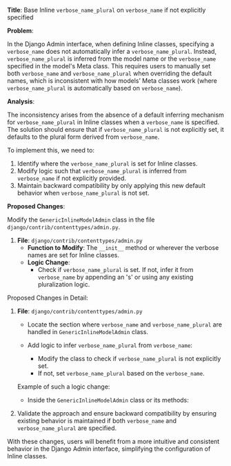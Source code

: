 **Title**: Base Inline `verbose_name_plural` on `verbose_name` if not explicitly specified

**Problem**: 

In the Django Admin interface, when defining Inline classes, specifying a `verbose_name` does not automatically infer a `verbose_name_plural`. Instead, `verbose_name_plural` is inferred from the model name or the `verbose_name` specified in the model's Meta class. This requires users to manually set both `verbose_name` and `verbose_name_plural` when overriding the default names, which is inconsistent with how models’ Meta classes work (where `verbose_name_plural` is automatically based on `verbose_name`).

**Analysis**:

The inconsistency arises from the absence of a default inferring mechanism for `verbose_name_plural` in Inline classes when a `verbose_name` is specified. The solution should ensure that if `verbose_name_plural` is not explicitly set, it defaults to the plural form derived from `verbose_name`.

To implement this, we need to:

1. Identify where the `verbose_name_plural` is set for Inline classes.
2. Modify logic such that `verbose_name_plural` is inferred from `verbose_name` if not explicitly provided.
3. Maintain backward compatibility by only applying this new default behavior when `verbose_name_plural` is not set.

**Proposed Changes**:

Modify the `GenericInlineModelAdmin` class in the file `django/contrib/contenttypes/admin.py`.

1. **File**: `django/contrib/contenttypes/admin.py`
    - **Function to Modify**: The `__init__` method or wherever the verbose names are set for Inline classes.
    - **Logic Change**:
        - Check if `verbose_name_plural` is set. If not, infer it from `verbose_name` by appending an 's' or using any existing pluralization logic.

Proposed Changes in Detail:

1. **File**: `django/contrib/contenttypes/admin.py`

    - Locate the section where `verbose_name` and `verbose_name_plural` are handled in `GenericInlineModelAdmin` class.

    - Add logic to infer `verbose_name_plural` from `verbose_name`:
        - Modify the class to check if `verbose_name_plural` is not explicitly set.
        - If not, set `verbose_name_plural` based on the `verbose_name`.

    Example of such a logic change:
    - Inside the `GenericInlineModelAdmin` class or its methods:

        

3. Validate the approach and ensure backward compatibility by ensuring existing behavior is maintained if both `verbose_name` and `verbose_name_plural` are specified.

With these changes, users will benefit from a more intuitive and consistent behavior in the Django Admin interface, simplifying the configuration of Inline classes.